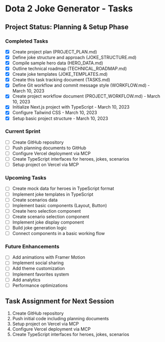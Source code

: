 # Dota 2 Joke Generator - Tasks

## Project Status: Planning & Setup Phase

### Completed Tasks
- [x] Create project plan (PROJECT_PLAN.md)
- [x] Define joke structure and approach (JOKE_STRUCTURE.md)
- [x] Compile sample hero data (HERO_DATA.md)
- [x] Outline technical roadmap (TECHNICAL_ROADMAP.md)
- [x] Create joke templates (JOKE_TEMPLATES.md)
- [x] Create this task tracking document (TASKS.md)
- [x] Define Git workflow and commit message style (WORKFLOW.md) - March 10, 2023
- [x] Create project workflow document (PROJECT_WORKFLOW.md) - March 10, 2023
- [x] Initialize Next.js project with TypeScript - March 10, 2023
- [x] Configure Tailwind CSS - March 10, 2023
- [x] Setup basic project structure - March 10, 2023

### Current Sprint
- [ ] Create GitHub repository
- [ ] Push planning documents to GitHub
- [ ] Configure Vercel deployment via MCP
- [ ] Create TypeScript interfaces for heroes, jokes, scenarios
- [ ] Setup project on Vercel via MCP

### Upcoming Tasks
- [ ] Create mock data for heroes in TypeScript format
- [ ] Implement joke templates in TypeScript
- [ ] Create scenarios data
- [ ] Implement basic components (Layout, Button)
- [ ] Create hero selection component
- [ ] Create scenario selection component
- [ ] Implement joke display component
- [ ] Build joke generation logic
- [ ] Connect components in a basic working flow

### Future Enhancements
- [ ] Add animations with Framer Motion
- [ ] Implement social sharing
- [ ] Add theme customization
- [ ] Implement favorites system
- [ ] Add analytics
- [ ] Performance optimizations

## Task Assignment for Next Session
1. Create GitHub repository
2. Push initial code including planning documents
3. Setup project on Vercel via MCP
4. Configure Vercel deployment via MCP
5. Create TypeScript interfaces for heroes, jokes, scenarios 